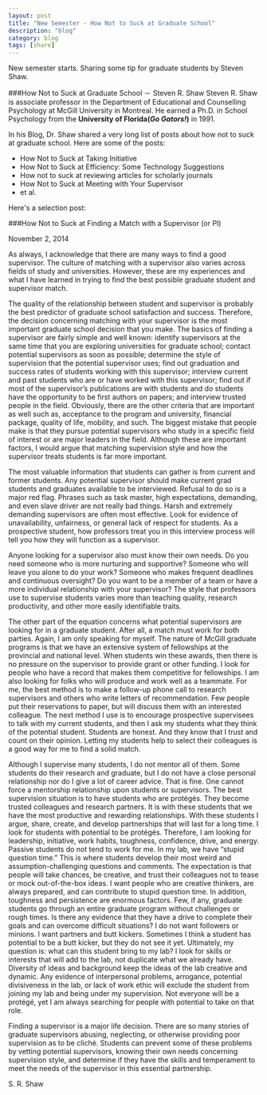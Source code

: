 ```yaml
---
layout: post
title: "New Semester - How Not to Suck at Graduate School"
description: "blog"
category: blog
tags: [share]
---
```

New semester starts. Sharing some tip for graduate students by Steven Shaw.

###How Not to Suck at Graduate School － Steven R. Shaw
    Steven R. Shaw is associate professor in the Department of Educational and Counselling Psychology at McGill University in Montreal. He earned a Ph.D. in School Psychology from the **University of Florida(_Go Gators!_)** in 1991.


In his Blog, Dr. Shaw shared a very long list of posts about how not to suck at graduate school. Here are some of the posts:
- How Not to Suck at Taking Initiative
- How Not to Suck at Efficiency: Some Technology Suggestions
- How not to suck at reviewing articles for scholarly journals
- How Not to Suck at Meeting with Your Supervisor
- et al.

Here's a selection post:

###How Not to Suck at Finding a Match with a Supervisor (or PI)

November 2, 2014

As always, I acknowledge that there are many ways to find a good supervisor. The culture of matching with a supervisor also varies across fields of study and universities. However, these are my experiences and what I have learned in trying to find the best possible graduate student and supervisor match.

The quality of the relationship between student and supervisor is probably the best predictor of graduate school satisfaction and success. Therefore, the decision concerning matching with your supervisor is the most important graduate school decision that you make. The basics of finding a supervisor are fairly simple and well known: identify supervisors at the same time that you are exploring universities for graduate school; contact potential supervisors as soon as possible; determine the style of supervision that the potential supervisor uses; find out graduation and success rates of students working with this supervisor; interview current and past students who are or have worked with this supervisor; find out if most of the supervisor’s publications are with students and do students have the opportunity to be first authors on papers; and interview trusted people in the field. Obviously, there are the other criteria that are important as well such as, acceptance to the program and university, financial package, quality of life, mobility, and such. The biggest mistake that people make is that they pursue potential supervisors who study in a specific field of interest or are major leaders in the field. Although these are important factors, I would argue that matching supervision style and how the supervisor treats students is far more important. 

The most valuable information that students can gather is from current and former students. Any potential supervisor should make current grad students and graduates available to be interviewed. Refusal to do so is a major red flag. Phrases such as task master, high expectations, demanding, and even slave driver are not really bad things. Harsh and extremely demanding supervisors are often most effective. Look for evidence of unavailability, unfairness, or general lack of respect for students. As a prospective student, how professors treat you in this interview process will tell you how they will function as a supervisor.

Anyone looking for a supervisor also must know their own needs. Do you need someone who is more nurturing and supportive? Someone who will leave you alone to do your work? Someone who makes frequent deadlines and continuous oversight? Do you want to be a member of a team or have a more individual relationship with your supervisor? The style that professors use to supervise students varies more than teaching quality, research productivity, and other more easily identifiable traits.

The other part of the equation concerns what potential supervisors are looking for in a graduate student. After all, a match must work for both parties. Again, I am only speaking for myself. The nature of McGill graduate programs is that we have an extensive system of fellowships at the provincial and national level. When students win these awards, then there is no pressure on the supervisor to provide grant or other funding. I look for people who have a record that makes them competitive for fellowships. I am also looking for folks who will produce and work well as a teammate. For me, the best method is to make a follow-up phone call to research supervisors and others who write letters of recommendation. Few people put their reservations to paper, but will discuss them with an interested colleague. The next method I use is to encourage prospective supervisees to talk with my current students, and then I ask my students what they think of the potential student. Students are honest. And they know that I trust and count on their opinion. Letting my students help to select their colleagues is a good way for me to find a solid match.

Although I supervise many students, I do not mentor all of them. Some students do their research and graduate, but I do not have a close personal relationship nor do I give a lot of career advice. That is fine. One cannot force a mentorship relationship upon students or supervisors. The best supervision situation is to have students who are protégés. They become trusted colleagues and research partners. It is with these students that we have the most productive and rewarding relationships. With these students I argue, share, create, and develop partnerships that will last for a long time. I look for students with potential to be protégés. Therefore, I am looking for leadership, initiative, work habits, toughness, confidence, drive, and energy. Passive students do not tend to work for me. In my lab, we have “stupid question time.” This is where students develop their most weird and assumption-challenging questions and comments. The expectation is that people will take chances, be creative, and trust their colleagues not to tease or mock out-of-the-box ideas. I want people who are creative thinkers, are always prepared, and can contribute to stupid question time. In addition, toughness and persistence are enormous factors. Few, if any, graduate students go through an entire graduate program without challenges or rough times. Is there any evidence that they have a drive to complete their goals and can overcome difficult situations? I do not want followers or minions. I want partners and butt kickers. Sometimes I think a student has potential to be a butt kicker, but they do not see it yet. Ultimately, my question is: what can this student bring to my lab? I look for skills or interests that will add to the lab, not duplicate what we already have. Diversity of ideas and background keep the ideas of the lab creative and dynamic. Any evidence of interpersonal problems, arrogance, potential divisiveness in the lab, or lack of work ethic will exclude the student from joining my lab and being under my supervision. Not everyone will be a protégé, yet I am always searching for people with potential to take on that role.  

Finding a supervisor is a major life decision. There are so many stories of graduate supervisors abusing, neglecting, or otherwise providing poor supervision as to be cliché. Students can prevent some of these problems by vetting potential supervisors, knowing their own needs concerning supervision style, and determine if they have the skills and temperament to meet the needs of the supervisor in this essential partnership.


S. R. Shaw
